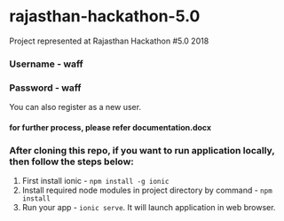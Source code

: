 # rajasthan-hackathon-5.0
Project represented at Rajasthan Hackathon #5.0 2018

### Username - waff
### Password - waff

You can also register as a new user.

#### for further process, please refer documentation.docx

### After cloning this repo, if you want to run application locally, then follow the steps below:
1. First install ionic - `npm install -g ionic`
2. Install required node modules in project directory by command - `npm install` 
3. Run your app - `ionic serve`. It will launch application in web browser. 
